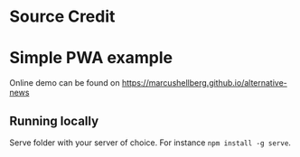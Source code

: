 # Source Credit

# Simple PWA example 

Online demo can be found on https://marcushellberg.github.io/alternative-news

## Running locally

Serve folder with your server of choice. For instance `npm install -g serve`.

